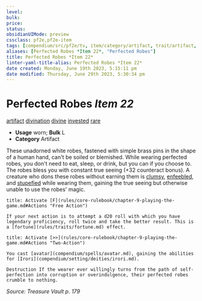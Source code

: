 ```yaml
---
level:
bulk:
price:
status:
obsidianUIMode: preview
cssclass: pf2e,pf2e-item
tags: [compendium/src/pf2e/tv, item/category/artifact, trait/artifact, trait/divination, trait/divine, trait/invested, trait/rare]
aliases: [Perfected Robes *Item 22*, "Perfected Robes"]
title: Perfected Robes *Item 22*
linter-yaml-title-alias: Perfected Robes *Item 22*
date created: Monday, June 19th 2023, 5:15:11 pm
date modified: Thursday, June 29th 2023, 5:30:34 pm
---
```


# Perfected Robes *Item 22*

[artifact](rules/traits/artifact-gmg.md) [divination](rules/traits/divination.md) [divine](rules/traits/divine.md) [invested](rules/traits/invested.md) [rare](rules/traits/rare.md)  

- **Usage** worn; **Bulk** L
- **Category** Artifact

These unadorned white robes, fastened with simple brass pins in the shape of a human hand, can't be soiled or blemished. While wearing perfected robes, you don't need to eat, sleep, or drink, but you can if you choose to. The robes bless you with constant true seeing (+32 counteract bonus). A creature who dons these robes without earning them is [clumsy](rules/conditions.md#Clumsy), [enfeebled](rules/conditions.md#Enfeebled), and [stupefied](rules/conditions.md#Stupefied) while wearing them, gaining the true seeing but otherwise unable to use the robes' magic.

```ad-embed-ability
title: Activate [F](rules/core-rulebook/chapter-9-playing-the-game.md#Actions "Free Action")

If your next action is to attempt a d20 roll with which you have legendary proficiency, roll twice and take the better result. This is a [fortune](rules/traits/fortune.md) effect.
```

```ad-embed-ability
title: Activate [>>](rules/core-rulebook/chapter-9-playing-the-game.md#Actions "Two-Action")

You cast [avatar](compendium/spells/avatar.md), gaining the abilities for [Irori](compendium/setting/deities/irori.md).

Destruction If the wearer ever willingly turns from the path of self-perfection into corruption or overindulgence, their perfected robes crumble to nothing.
```

*Source: Treasure Vault p. 179*

